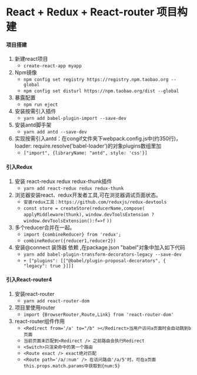 # React + Redux + React-router 项目构建

#### 项目搭建

1. 新建react项目
   - `create-react-app myapp`
2. Npm镜像 
   - `npm config set registry https://registry.npm.taobao.org --global`
   - `npm config set disturl https://npm.taobao.org/dist --global`
3. 暴露配置
   - `npm run eject`
4. 安装按需引入插件 
   - `yarn add babel-plugin-import --save-dev`
5. 安装antd脚手架
   - `yarn add antd --save-dev`     
6. 实现按需引入antd：在congif文件夹下webpack.config.js中(约350行)，loader: require.resolve('babel-loader')的对象plugins数组里加
   - `["import", {libraryName: "antd", style: 'css'}]` 
#### 引入Redux
1. 安装 react-redux redux redux-thunk插件
   - `yarn add react-redux redux redux-thunk`
2. 浏览器安装react、redux开发者工具,可在浏览器调试页面状态。
   - `安装redux工具：https://github.com/reduxjs/redux-devtools`
   - `const store = createStore(reducerName,compose(`
        `applyMiddleware(thunk),`
        `window.devToolsExtension ? window.devToolsExtension():f=>f`
     `))`
3. 多个reducer合并在一起。 
	 - `import {combineReducer} from 'redux';`
	 - `combineReducer({reducer1,reducer2})`
3. 安装@connect 装饰器 依赖 ,在package.json "babel"对象中加入如下代码
   - `yarn add babel-plugin-transform-decorators-legacy --save-dev`
   - `+ ["plugins": [["@babel/plugin-proposal-decorators", { "legacy": true }]]]`
#### 引入React-router4
1. 安装react-router
   - `yarn add react-router-dom`
2. 项目里使用router
	 - `import {BrowserRouter,Route,Link} from 'react-router-dom'`
3. react-router组件作用
	- `<Redirect from='/a' to="/b" ></Redirect>当用户访问a页面时会自动跳到b页面`
	- `当前页面未匹配到<Redirect /> 之前路由会执行Redirect` 
	- `<Switch>只渲染命中的第一个路由`
	- `<Route exact /> exact绝对匹配`
	- `<Route path='/a/:num' /> 在访问路由'/a/5'时，可在a页面this.props.match.params中获取到{num:5}` 

    

